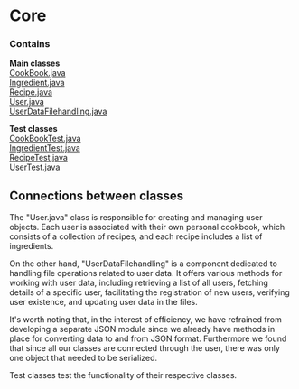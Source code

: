 # Core

### Contains

**Main classes**  
[CookBook.java](src/main/java/cookbook/core/CookBook.java)  
[Ingredient.java](src/main/java/cookbook/core/Ingredient.java)  
[Recipe.java](src/main/java/cookbook/core/Recipe.java)  
[User.java](src/main/java/cookbook/core/User.java)   
[UserDataFilehandling.java](src/main/java/cookbook/core/UserDataFilehandling.java) 

**Test classes**  
[CookBookTest.java](src/test/java/core/CookBookTest.java)  
[IngredientTest.java](src/test/java/core/IngredientTest.java)  
[RecipeTest.java](src/test/java/core/RecipeTest.java)  
[UserTest.java](src/test/java/core/UserTest.java)

## Connections between classes 

The "User.java" class is responsible for creating and managing user objects. Each user is associated with their own personal cookbook, which consists of a collection of recipes, and each recipe includes a list of ingredients.

On the other hand, "UserDataFilehandling" is a component dedicated to handling file operations related to user data. It offers various methods for working with user data, including retrieving a list of all users, fetching details of a specific user, facilitating the registration of new users, verifying user existence, and updating user data in the files. 

It's worth noting that, in the interest of efficiency, we have refrained from developing a separate JSON module since we already have methods in place for converting data to and from JSON format. Furthermore we found that since all our classes are connected through the user, there was only one object that needed to be serialized. 

Test classes test the functionality of their respective classes. 